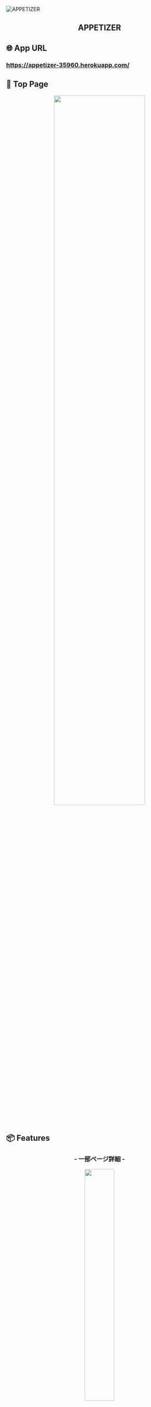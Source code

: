 ![APPETIZER](https://user-images.githubusercontent.com/84824479/126095588-a9499241-af9f-4c8f-9d7b-2b8416eb5aba.gif)

<h2 align="center">APPETIZER</h2>


## 🌐 App URL

### **https://appetizer-35960.herokuapp.com/**  


## :art: Top Page

<p align="center">
  <img src="https://user-images.githubusercontent.com/84824479/126095687-a674d059-503e-4486-b4a5-75e79509b13f.jpg" width=70%>  
</p>　


## 📦 Features

<h3 align="center">- 一部ページ詳細 -</h3>

<p align="center">
  <img src="https://user-images.githubusercontent.com/84824479/126096690-4434924b-d5e4-4a31-b698-dd16ab9d77a8.gif" width=40%>
</p>

<h3 align="center">- 隠しコマンド -</h3>

<p align="center">
  <img src="https://user-images.githubusercontent.com/84824479/126096434-3f3853ed-9370-4f62-9306-34a7850ac84d.gif" width=40%>
</p>


## usersテーブル

| Column             | Type    | Options                   |
| ------------------ | ------- | ------------------------- |
| nickname           | string  | null: false, unique: true |
| email              | string  | null: false, unique: true |
| encrypted_password | string  | null: false               |
| age_id             | integer | null: false               |
| gender_id          | integer | null: false               |
| favorite_liquor_id | integer | null: false               |
